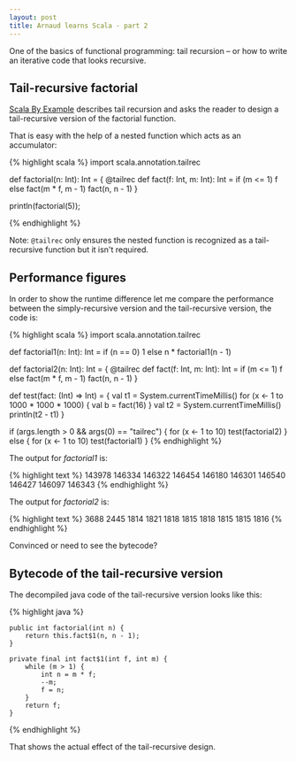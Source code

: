 ```yaml
---
layout: post
title: Arnaud learns Scala - part 2
---
```


One of the basics of functional programming: tail recursion – or how to write an iterative code that
looks recursive.

Tail-recursive factorial
------------------------

[Scala By Example](http://www.scala-lang.org/docu/files/ScalaByExample.pdf) describes tail recursion
and asks the reader to design a tail-recursive version of the factorial function.

That is easy with the help of a nested function which acts as an accumulator:

{% highlight scala %}
import scala.annotation.tailrec

def factorial(n: Int): Int = {
    @tailrec def fact(f: Int, m: Int): Int = if (m <= 1) f else fact(m * f, m - 1)
    fact(n, n - 1)
}

println(factorial(5));

{% endhighlight %}

Note: ``@tailrec`` only ensures the nested function is recognized as a tail-recursive function but
it isn't required.

Performance figures
-------------------

In order to show the runtime difference let me compare the performance between the simply-recursive
version and the tail-recursive version, the code is:

{% highlight scala %}
import scala.annotation.tailrec

def factorial1(n: Int): Int = if (n == 0) 1 else n * factorial1(n - 1)

def factorial2(n: Int): Int = {
    @tailrec def fact(f: Int, m: Int): Int = if (m <= 1) f else fact(m * f, m - 1)
    fact(n, n - 1)
}

def test(fact: (Int) => Int) = {
    val t1 = System.currentTimeMillis()
    for (x <- 1 to 1000 * 1000 * 1000) {
        val b = fact(16)
    }
    val t2 = System.currentTimeMillis()
    println(t2 - t1)
}

if (args.length > 0 && args(0) == "tailrec") {
    for (x <- 1 to 10) test(factorial2)
} else {
    for (x <- 1 to 10) test(factorial1)
}
{% endhighlight %}

The output for *factorial1* is:

{% highlight text %}
143978
146334
146322
146454
146180
146301
146540
146427
146097
146343
{% endhighlight %}

The output for *factorial2* is:

{% highlight text %}
3688
2445
1814
1821
1818
1815
1818
1815
1815
1816
{% endhighlight %}

Convinced or need to see the bytecode?

Bytecode of the tail-recursive version
--------------------------------------

The decompiled java code of the tail-recursive version looks like this:

{% highlight java %}

    public int factorial(int n) {
        return this.fact$1(n, n - 1);
    }

    private final int fact$1(int f, int m) {
        while (m > 1) {
            int n = m * f;
            --m;
            f = n;
        }
        return f;
    }

{% endhighlight %}

That shows the actual effect of the tail-recursive design.

